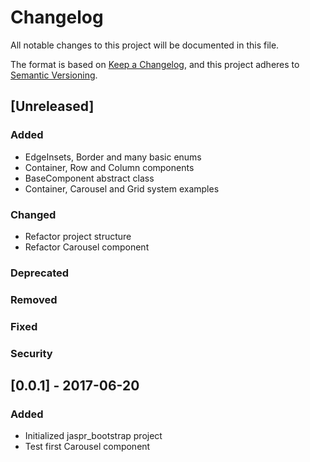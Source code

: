 # Changelog
All notable changes to this project will be documented in this file.

The format is based on [Keep a Changelog](https://keepachangelog.com/en/1.0.0/),
and this project adheres to [Semantic Versioning](https://semver.org/spec/v2.0.0.html).

## [Unreleased]
### Added 
- EdgeInsets, Border and many basic enums
- Container, Row and Column components
- BaseComponent abstract class
- Container, Carousel and Grid system examples

### Changed 
- Refactor project structure
- Refactor Carousel component

### Deprecated

### Removed 

### Fixed 

### Security


## [0.0.1] - 2017-06-20
### Added
- Initialized jaspr_bootstrap project
- Test first Carousel component
